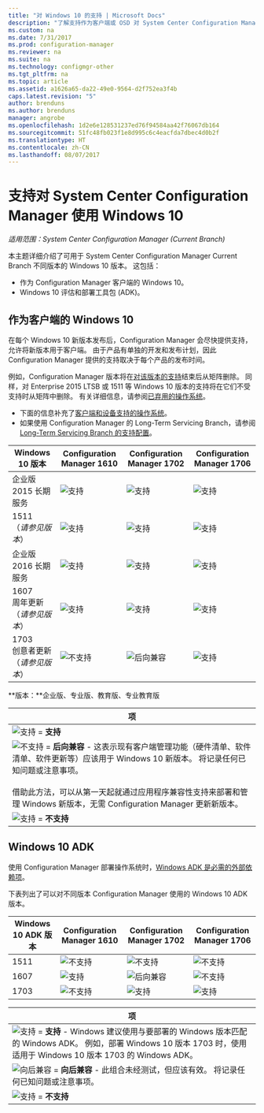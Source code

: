 ```yaml
---
title: "对 Windows 10 的支持 | Microsoft Docs"
description: "了解支持作为客户端或 OSD 对 System Center Configuration Manager 使用的 Windows 10 版本。"
ms.custom: na
ms.date: 7/31/2017
ms.prod: configuration-manager
ms.reviewer: na
ms.suite: na
ms.technology: configmgr-other
ms.tgt_pltfrm: na
ms.topic: article
ms.assetid: a1626a65-da22-49e0-9564-d2f752ea3f4b
caps.latest.revision: "5"
author: brenduns
ms.author: brenduns
manager: angrobe
ms.openlocfilehash: 1d2e6e128531237ed76f94584aa42f76067db164
ms.sourcegitcommit: 51fc48fb023f1e8d995c6c4eacfda7dbec4d0b2f
ms.translationtype: HT
ms.contentlocale: zh-CN
ms.lasthandoff: 08/07/2017
---
```

# <a name="support-for-windows-10-for-system-center-configuration-manager"></a>支持对 System Center Configuration Manager 使用 Windows 10  

*适用范围：System Center Configuration Manager (Current Branch)*


 本主题详细介绍了可用于 System Center Configuration Manager Current Branch 不同版本的 Windows 10 版本。 这包括：
 -  作为 Configuration Manager 客户端的 Windows 10。
 -  Windows 10 评估和部署工具包 (ADK)。

## <a name="windows-10-as-a-client"></a>作为客户端的 Windows 10
在每个 Windows 10 新版本发布后，Configuration Manager 会尽快提供支持，允许将新版本用于客户端。 由于产品有单独的开发和发布计划，因此 Configuration Manager 提供的支持取决于每个产品的发布时间。

例如，Configuration Manager 版本将在[对该版本的支持](/sccm/core/servers/manage/current-branch-versions-supported)结束后从矩阵删除。 同样，对 Enterprise 2015 LTSB 或 1511 等 Windows 10 版本的支持将在它们不受支持时从矩阵中删除。 有关详细信息，请参阅[已弃用的操作系统](/sccm/core/plan-design/changes/removed-and-deprecated-features#deprecated-operating-systems)。

-   下面的信息补充了[客户端和设备支持的操作系统](/sccm/core/plan-design/configs/supported-operating-systems-for-clients-and-devices)。
-   如果使用 Configuration Manager 的 Long-Term Servicing Branch，请参阅 [Long-Term Servicing Branch 的支持配置](/sccm/core/understand/supported-configurations-for-ltsb)。

|Windows 10 版本                    |Configuration Manager 1610          |    Configuration Manager 1702          |    Configuration Manager 1706 |
|---------------------|-----|-----|-----|
|企业版 2015 长期服务                   |![支持](media/green_check.png) |![支持](media/green_check.png) |![支持](media/green_check.png) |
|1511  <br />（*请参见版本*）           |![支持](media/green_check.png) |![支持](media/green_check.png) |![支持](media/green_check.png) |
|企业版 2016 长期服务                   |![支持](media/green_check.png) |![支持](media/green_check.png) |![支持](media/green_check.png) |
|1607   <br />周年更新<br />（*请参见版本*）   |![支持](media/green_check.png) |![支持](media/green_check.png)            |![支持](media/green_check.png) |
|1703   <br />创意者更新<br />（*请参见版本*）      |![不支持](media/Red_X.png)   |![后向兼容](media/blue_compat.png) |![支持](media/green_check.png) |


**版本：**企业版、专业版、教育版、专业教育版   

|项|
|--|
|![支持](media/green_check.png) = **支持**  |
|![不支持](media/blue_compat.png)  = **后向兼容** - 这表示现有客户端管理功能（硬件清单、软件清单、软件更新等）应该用于 Windows 10 新版本。 将记录任何已知问题或注意事项。 <br><br>借助此方法，可以从第一天起就通过应用程序兼容性支持来部署和管理 Windows 新版本，无需 Configuration Manager 更新新版本。 |
|![支持](media/Red_X.png) = **不支持**|


## <a name="windows-10-adk"></a>Windows 10 ADK
使用 Configuration Manager 部署操作系统时，[Windows ADK 是必需的外部依赖项](/sccm/osd/plan-design/infrastructure-requirements-for-operating-system-deployment)。

下表列出了可以对不同版本 Configuration Manager 使用的 Windows 10 ADK 版本。

|Windows 10 ADK 版本  |Configuration Manager 1610 |Configuration Manager 1702   |Configuration Manager 1706 |
|--------------------|-----|-----|-----|
|1511  |![不支持](media/Red_X.png)             |![不支持](media/Red_X.png)              |![不支持](media/Red_X.png)|
|1607  |![支持](media/green_check.png)           |![后向兼容](media/blue_compat.png) |![不支持](media/Red_X.png)|
|1703  |![不支持](media/Red_X.png)             |![支持](media/green_check.png)            |![支持](media/green_check.png) |  

|项|
|--|
|![支持](media/green_check.png)  =  **支持** - Windows 建议使用与要部署的 Windows 版本匹配的 Windows ADK。 例如，部署 Windows 10 版本 1703 时，使用适用于 Windows 10 版本 1703 的 Windows ADK。  |
|![向后兼容](media/blue_compat.png)   =  **向后兼容** - 此组合未经测试，但应该有效。 将记录任何已知问题或注意事项。 |
|![支持](media/Red_X.png) = **不支持**|
